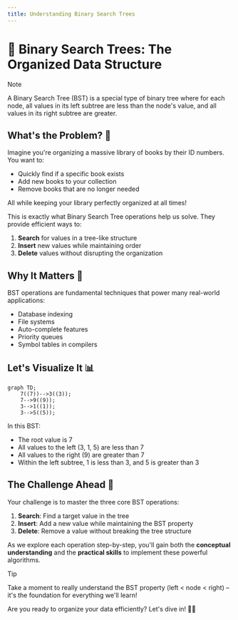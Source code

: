 ```yaml
---
title: Understanding Binary Search Trees
---
```


# 🌳 Binary Search Trees: The Organized Data Structure

> [!NOTE]
> A Binary Search Tree (BST) is a special type of binary tree where for each node, all values in its left subtree are less than the node's value, and all values in its right subtree are greater.

## What's the Problem? 🤔

Imagine you're organizing a massive library of books by their ID numbers. You want to:
- Quickly find if a specific book exists
- Add new books to your collection
- Remove books that are no longer needed

All while keeping your library perfectly organized at all times!

This is exactly what Binary Search Tree operations help us solve. They provide efficient ways to:

1. **Search** for values in a tree-like structure
2. **Insert** new values while maintaining order
3. **Delete** values without disrupting the organization

## Why It Matters 🚀

BST operations are fundamental techniques that power many real-world applications:

- Database indexing
- File systems
- Auto-complete features
- Priority queues
- Symbol tables in compilers

## Let's Visualize It 📊

```mermaid
graph TD;
    7((7))-->3((3));
    7-->9((9));
    3-->1((1));
    3-->5((5));
```

In this BST:
- The root value is 7
- All values to the left (3, 1, 5) are less than 7
- All values to the right (9) are greater than 7
- Within the left subtree, 1 is less than 3, and 5 is greater than 3

## The Challenge Ahead 💪

Your challenge is to master the three core BST operations:

1. **Search**: Find a target value in the tree
2. **Insert**: Add a new value while maintaining the BST property
3. **Delete**: Remove a value without breaking the tree structure

As we explore each operation step-by-step, you'll gain both the **conceptual understanding** and the **practical skills** to implement these powerful algorithms.

> [!TIP]
> Take a moment to really understand the BST property (left < node < right) – it's the foundation for everything we'll learn!

Are you ready to organize your data efficiently? Let's dive in! 🏊‍♂️ 